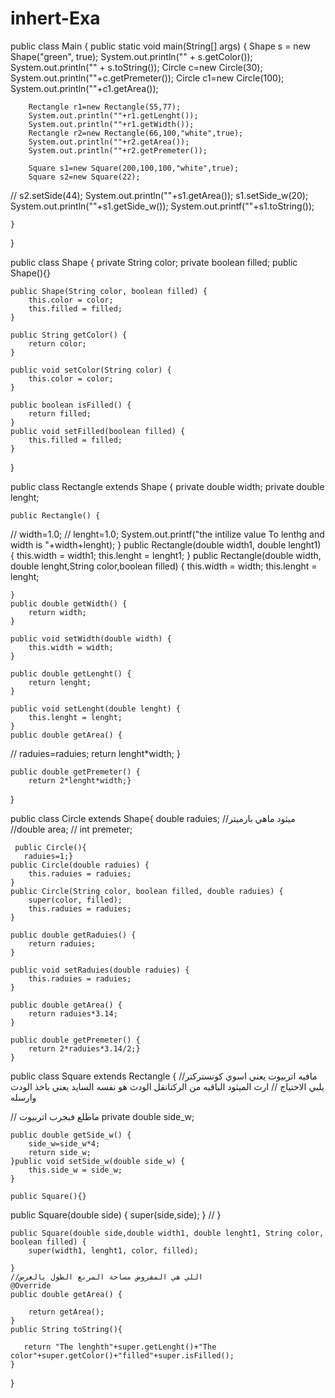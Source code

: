 # inhert-Exa
public class Main {
    public static void main(String[] args) {
        Shape s = new Shape("green", true);
        System.out.println("" + s.getColor());
        System.out.println("" + s.toString());
        Circle c=new Circle(30);
        System.out.println(""+c.getPremeter());
        Circle c1=new Circle(100);
        System.out.println(""+c1.getArea());

        Rectangle r1=new Rectangle(55,77);
        System.out.println(""+r1.getLenght());
        System.out.println(""+r1.getWidth());
        Rectangle r2=new Rectangle(66,100,"white",true);
        System.out.println(""+r2.getArea());
        System.out.println(""+r2.getPremeter());

        Square s1=new Square(200,100,100,"white",true);
        Square s2=new Square(22);
//        s2.setSide(44);
       System.out.println(""+s1.getArea());
       s1.setSide_w(20);
        System.out.println(""+s1.getSide_w());
     System.out.printf(""+s1.toString());

    }
}
<!--  -->
public class Shape {
    private String color;
    private boolean filled;
    public Shape(){}

    public Shape(String color, boolean filled) {
        this.color = color;
        this.filled = filled;
    }

    public String getColor() {
        return color;
    }

    public void setColor(String color) {
        this.color = color;
    }

    public boolean isFilled() {
        return filled;
    }
    public void setFilled(boolean filled) {
        this.filled = filled;
    }
}
<!--Rectangle classs  -->
public class Rectangle extends Shape {
    private double width;
    private double lenght;

    public Rectangle() {
//        width=1.0;
//        lenght=1.0;
        System.out.printf("the intilize value To lenthg and width is "+width+lenght);
    }
    public Rectangle(double width1, double lenght1) {
        this.width = width1;
        this.lenght = lenght1;
    }
    public Rectangle(double width, double lenght,String color,boolean filled) {
        this.width = width;
        this.lenght = lenght;

    }
    public double getWidth() {
        return width;
    }

    public void setWidth(double width) {
        this.width = width;
    }

    public double getLenght() {
        return lenght;
    }

    public void setLenght(double lenght) {
        this.lenght = lenght;
    }
    public double getArea() {
//      raduies=raduies;
        return lenght*width;
    }

    public double getPremeter() {
        return 2*lenght*width;}

}
<!-- Circle -->
public class Circle extends Shape{
    double raduies;
    //ميثود ماهي بارميتر
    //double area;
   // int premeter;

     public Circle(){
       raduies=1;}
    public Circle(double raduies) {
        this.raduies = raduies;
    }
    public Circle(String color, boolean filled, double raduies) {
        super(color, filled);
        this.raduies = raduies;
    }

    public double getRaduies() {
        return raduies;
    }

    public void setRaduies(double raduies) {
        this.raduies = raduies;
    }

    public double getArea() {
        return raduies*3.14;
    }

    public double getPremeter() {
        return 2*raduies*3.14/2;}
    }
<!--Squer  -->
public class Square extends Rectangle {
    //مافيه اتربيوت يعني اسوي   كونستركتر يلبي الاحتياج
    // ارث الميثود الباقيه من الركتانقل الودث هو نفسه السايد يعني باخذ الودث وارسله

//    ماطلع فبجرب اتربيوت
    private double side_w;

    public double getSide_w() {
        side_w=side_w*4;
        return side_w;
    }public void setSide_w(double side_w) {
        this.side_w = side_w;
    }

    public Square(){}
   public Square(double side) {
        super(side,side);
    }
//    }

    public Square(double side,double width1, double lenght1, String color, boolean filled) {
        super(width1, lenght1, color, filled);

    }
    //اللي هي المفروض مساحة المربع الطول بالعرض
    @Override
    public double getArea() {

        return getArea();
    }
    public String toString(){

       return "The lenghth"+super.getLenght()+"The color"+super.getColor()+"filled"+super.isFilled();
    }
}


